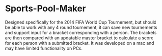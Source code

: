 Sports-Pool-Maker
=================
Designed specifically for the 2014 FIFA World Cup Tournement, but should be able to work with any 4 round tournement, it can save new tournements and support input for a bracket corresponding with a person. The brackets are then compared with an updatable master bracket to calculate a score for each person with a submitted bracket. It was developed on a mac and may have limited functionality on PCs.

